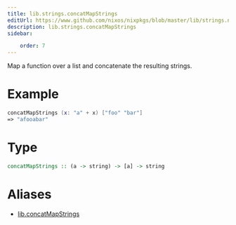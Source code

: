 ```yaml
---
title: lib.strings.concatMapStrings
editUrl: https://www.github.com/nixos/nixpkgs/blob/master/lib/strings.nix#L78C22
description: lib.strings.concatMapStrings
sidebar:

    order: 7
---
```


Map a function over a list and concatenate the resulting strings.

# Example

```nix
concatMapStrings (x: "a" + x) ["foo" "bar"]
=> "afooabar"
```

# Type

```haskell
concatMapStrings :: (a -> string) -> [a] -> string
```


# Aliases

- [lib.concatMapStrings](/reference/libconcatMapStrings)


